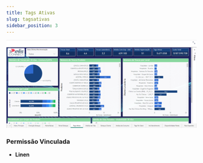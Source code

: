 ```yaml
---
title: Tags Ativas
slug: tagsativas
sidebar_position: 3
---
```


![Alt text](image-3.png)







### Permissão Vinculada

- **Linen**